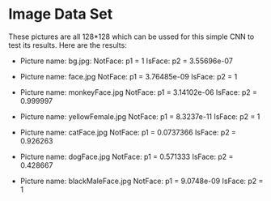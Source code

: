 # Image Data Set
These pictures are all 128*128 which can be ussed for this simple CNN to test its results.
 Here are the results:

- Picture name: bg.jpg:
 NotFace: p1 = 1
 IsFace: p2 = 3.55696e-07

- Picture name: face.jpg
 NotFace: p1 = 3.76485e-09
 IsFace: p2 = 1

- Picture name: monkeyFace.jpg
 NotFace: p1 = 3.14102e-06
 IsFace: p2 = 0.999997

- Picture name: yellowFemale.jpg
 NotFace: p1 = 8.3237e-11
 IsFace: p2 = 1

- Picture name: catFace.jpg
 NotFace: p1 = 0.0737366
 IsFace: p2 = 0.926263

- Picture name: dogFace.jpg
 NotFace: p1 = 0.571333
 IsFace: p2 = 0.428667

- Picture name: blackMaleFace.jpg
 NotFace: p1 = 9.0748e-09
 IsFace: p2 = 1
